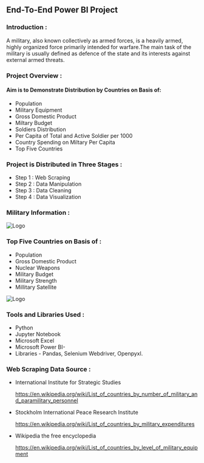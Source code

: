 
## End-To-End Power BI Project 
### Introduction :
 A military, also known collectively as armed forces, is a heavily armed, highly organized force primarily intended for warfare.The main task of the military is usually defined as defence of the state and its interests against external armed threats.

### Project Overview :
#### Aim is to Demonstrate Distribution by Countries on Basis of:
-  Population
-  Military Equipment
- Gross Domestic Product
- Miltary Budget
- Soldiers Distribution
- Per Capita of Total and Active Soldier per 1000
- Country Spending on Miltary Per Capita
- Top Five Countries

### Project is Distributed in Three Stages :
- Step 1 : Web Scraping 
- Step 2 : Data Manipulation
- Step 3 : Data Cleaning
- Step 4 : Data Visualization






### Military Information :
![Logo](https://github.com/Sohail00786/Military-Data-Visualization/blob/be0216a9aeab083326aa8d68d0e50dd82f572740/new_1__online-video-cutter_com__AdobeExpress.gif)

### Top Five Countries on Basis of :
- Population
- Gross Domestic Product
- Nuclear Weapons
- Military Budget
- Military Strength
- Millitary Satellite

![Logo](https://github.com/Sohail00786/Military-Data-Visualization/blob/561d26f41140c15b4683923f8be8db6c1e32bd32/Visualization_-_Power_BI_Desktop_2022-12-04_19-47-18__online-video-cutter_com__AdobeExpress%20(1).gif)


### Tools and Libraries Used :

- Python
- Jupyter Notebook
- Microsoft Excel
- Microsoft Power BI- 
- Libraries - Pandas, Selenium Webdriver, Openpyxl.

### Web Scraping Data Source :

- International Institute for Strategic Studies

   https://en.wikipedia.org/wiki/List_of_countries_by_number_of_military_and_paramilitary_personnel
   
- Stockholm International Peace Research Institute

   https://en.wikipedia.org/wiki/List_of_countries_by_military_expenditures
   
- Wikipedia the free encyclopedia 

  https://en.wikipedia.org/wiki/List_of_countries_by_level_of_military_equipment
   

